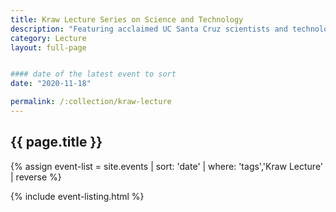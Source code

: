 ```yaml
---
title: Kraw Lecture Series on Science and Technology
description: "Featuring acclaimed UC Santa Cruz scientists and technologists who are grappling with some of the biggest questions of our time. Made possible by a generous gift from UC Santa Cruz alumnus George Kraw (Cowell '71, history and Russian literature)."
category: Lecture
layout: full-page


#### date of the latest event to sort
date: "2020-11-18"

permalink: /:collection/kraw-lecture
---
```

<section id="main-content">
<div class="grid-container large">
<section class="heading">
<h2 class="underline">{{ page.title }}</h2>
</section>

<div class="events-card-list fade-out-siblings">
{% assign event-list = site.events | sort: 'date' | where: 'tags','Kraw Lecture' | reverse %}

{% include event-listing.html %}
